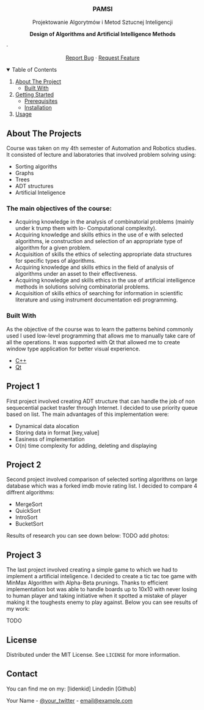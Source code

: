 <br />
<p align="center">
  <h3 align="center">PAMSI</h3>

  <p align="center">
    Projektowanie Algorytmów i Metod Sztucnej Inteligencji
    <p align="center"> <strong> Design of Algorithms and Artificial Intelligence Methods </strong></p>
    · <p align="center">
    <a align="center" href="https://github.com/othneildrew/Best-README-Template/issues">Report Bug</a>
    ·
    <a algn="center" href="https://github.com/othneildrew/Best-README-Template/issues">Request Feature</a>
  </p>
</p>  



<!-- TABLE OF CONTENTS -->
<details open="open">
  <summary>Table of Contents</summary>
  <ol>
    <li>
      <a href="#about-the-project">About The Project</a>
      <ul>
        <li><a href="#built-with">Built With</a></li>
      </ul>
    </li>
    <li>
      <a href="#getting-started">Getting Started</a>
      <ul>
        <li><a href="#prerequisites">Prerequisites</a></li>
        <li><a href="#installation">Installation</a></li>
      </ul>
    </li>
    <li><a href="#usage">Usage</a></li>
  </ol>
</details>



<!-- ABOUT THE PROJECT -->
## About The Projects


Course was taken on my 4th semester of Automation and Robotics studies. It consisted of lecture and laboratories that involved problem solving using:
* Sorting algoriths 
* Graphs 
* Trees
* ADT structures 
* Artificial Inteligence

### The main objectives of the course:
* Acquiring knowledge in the analysis of combinatorial problems (mainly under k
trump them with lo-
Computational complexity).
* Acquiring knowledge and skills
ethics in the use of
e with selected algorithms, ie construction and selection of an appropriate type of algorithm for a given problem.
* Acquisition of skills
the ethics of selecting appropriate data structures for specific types of algorithms.
* Acquiring knowledge and skills
ethics in the field of analysis of algorithms under
an asset to their effectiveness.
* Acquiring knowledge and skills
ethics in the use of artificial intelligence methods in solutions
solving combinatorial problems.
* Acquisition of skills
ethics of searching for information in scientific literature and using instrument documentation
edi programming.



### Built With
As the objective of the course was to learn the patterns behind commonly used I used low-level programming that allows me to manually take care of all the operations. It was supported with Qt that allowed me to create window type application for better visual experience.
* [C++](https://getbootstrap.com)
* [Qt](https://jquery.com)



<!-- GETTING STARTED -->
## Project 1

First project involved creating ADT structure that can handle the job of non sequecential packet trasfer through Internet. I decided to use priority queue based on list. The main advantages of this implementation were:
* Dynamical data alocation
* Storing data in format [key,value]
* Easiness of implementation
* O(n) time complexity for adding, deleting and displaying

## Project 2

Second project involved comparison of selected sorting algorithms on large database which was a forked imdb movie rating list. I decided to compare 4 diffrent algorithms:
* MergeSort
* QuickSort
* IntroSort
* BucketSort

Results of research you can see down below:
TODO add photos:

## Project 3

The last project involved creating a simple game to which we had to implement a artificial inteligence. I decided to create a tic tac toe game with MinMax Algorithm with Alpha-Beta prunings. Thanks to efficient implementation bot was able to handle boards up to 10x10 with never losing to human player and taking initiative when it spotted a mistake of player making it the toughests enemy to play against. Below you can see results of my work:

TODO


## License

Distributed under the MIT License. See `LICENSE` for more information.



<!-- CONTACT -->
## Contact

You can find me on my:
[lidenkid] Lindedin
[Github] 

Your Name - [@your_twitter](https://twitter.com/your_username) - email@example.com
